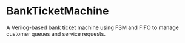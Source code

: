 # BankTicketMachine
A Verilog-based bank ticket machine using FSM and FIFO to manage customer queues and service requests.
